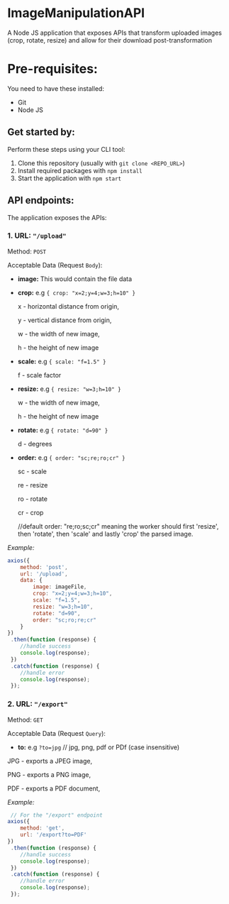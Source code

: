 # ImageManipulationAPI
A Node JS application that exposes APIs that transform uploaded images (crop, rotate, resize) and allow for their download post-transformation

# Pre-requisites:
You need to have these installed:
- Git
- Node JS


## Get started by:
Perform these steps using your CLI tool:
1. Clone this repository (usually with `git clone <REPO_URL>`)
2. Install required packages with `npm install`
3. Start the application with `npm start`


## API endpoints:
The application exposes the APIs:

### 1. URL: `"/upload"`

Method: `POST`

Acceptable Data (Request `Body`):

+ **image:** This would contain the file data
+ **crop:** e.g `{ crop: "x=2;y=4;w=3;h=10" }`

    x - horizontal distance from origin,
    
    y - vertical distance from origin,
    
    w - the width of new image,
    
    h - the height of new image
    
+ **scale:** e.g `{ scale: "f=1.5" }`

    f - scale factor
    
+ **resize:** e.g `{ resize: "w=3;h=10" }`

    w - the width of new image,
    
    h - the height of new image
    
+ **rotate:** e.g `{ rotate: "d=90" }`

    d - degrees
    
+ **order:** e.g `{ order: "sc;re;ro;cr" }`

    sc - scale
    
    re - resize
    
    ro - rotate
    
    cr - crop
    
    //default order: "re;ro;sc;cr" meaning the worker should first 'resize', then 'rotate', then 'scale' and lastly 'crop' the parsed image.

*Example:*
```javascript
axios({
    method: 'post',
    url: '/upload',
    data: {
        image: imageFile,
        crop: "x=2;y=4;w=3;h=10",
        scale: "f=1.5",
        resize: "w=3;h=10",
        rotate: "d=90",
        order: "sc;ro;re;cr"
    }
})
 .then(function (response) {
    //handle success
    console.log(response);
 })
 .catch(function (response) {
    //handle error
    console.log(response);
 });
```

### 2. URL: `"/export"`

Method: `GET`

Acceptable Data (Request `Query`):

+ **to:** e.g `?to=jpg`  // jpg, png, pdf or PDf (case insensitive)

JPG - exports a JPEG image,

PNG - exports a PNG image,

PDF - exports a PDF document,

*Example:*
```javascript
 // For the "/export" endpoint
axios({
    method: 'get',
    url: '/export?to=PDF'
})
 .then(function (response) {
    //handle success
    console.log(response);
 })
 .catch(function (response) {
    //handle error
    console.log(response);
 });
```
